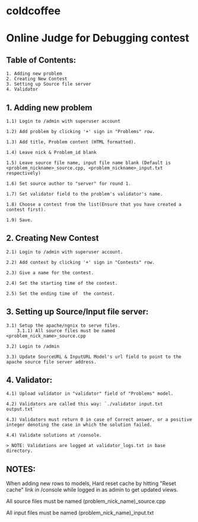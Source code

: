 # coldcoffee
# Online Judge for Debugging contest


## Table of Contents:


	1. Adding new problem
	2. Creating New Contest
	3. Setting up Source file server
	4. Validator

## 1. Adding new problem

	
	1.1) Login to /admin with superuser account

	1.2) Add problem by clicking '+' sign in "Problems" row.

	1.3) Add title, Problem content (HTML formatted).

	1.4) Leave nick & Problem_id blank

	1.5) Leave source file name, input file name blank (Default is <problem_nickname>_source.cpp, <problem_nickname>_input.txt respectively)

	1.6) Set source author to "server" for round 1.

	1.7) Set validator field to the problem's validator's name.

	1.8) Choose a contest from the list(Ensure that you have created a contest first).

	1.9) Save.

## 2. Creating New Contest

	2.1) Login to /admin with superuser account.

	2.2) Add contest by clicking '+' sign in "Contests" row.

	2.3) Give a name for the contest.

	2.4) Set the starting time of the contest. 

	2.5) Set the ending time of  the contest.


## 3. Setting up Source/Input file server:


	3.1) Setup the apache/ngnix to serve files.
		3.1.1) All source files must be named <problem_nick_name>_source.cpp

	3.2) Login to /admin

	3.3) Update SourceURL & InputURL Model's url field to point to the apache source file server address.

## 4. Validator:

	4.1) Upload validator in "validator" field of "Problems" model.

	4.2) Validators are called this way: `./validator input.txt output.txt`

	4.3) Validators must return 0 in case of Correct answer, or a positive integer denoting the case in which the solution failed.

	4.4) Validate solutions at /console.

	> NOTE: Validations are logged at validator_logs.txt in base directory.


## NOTES:
When adding new rows to models, Hard reset cache by hitting "Reset cache" link in /console while logged in as admin to get updated views.

All source files must be named (problem_nick_name)_source.cpp

All input files must be named (problem_nick_name)_input.txt